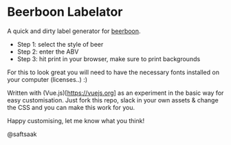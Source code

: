 # Beerboon Labelator

A quick and dirty label generator for [beerboon](http://beerboon.co).

- Step 1: select the style of beer
- Step 2: enter the ABV
- Step 3: hit print in your browser, make sure to print backgrounds

For this to look great you will need to have the necessary fonts installed on your computer (licenses..) :)

Written with (Vue.js)[https://vuejs.org] as an experiment in the basic way for easy customisation.
Just fork this repo, slack in your own assets & change the CSS and you can make this work for you.

Happy customising, let me know what you think!

@saftsaak
